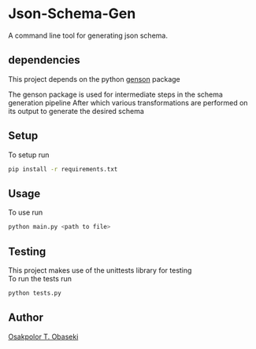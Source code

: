 # Json-Schema-Gen
A command line tool for generating json schema.

## dependencies
This project depends on the python [genson](https://pypi.org/project/genson) package  

The genson package is used for intermediate steps in the schema generation pipeline
After which various transformations are performed on its output to generate the desired schema

## Setup
To setup run 
```sh
pip install -r requirements.txt
```

## Usage
To use run 
```sh
python main.py <path to file>
```

## Testing
This project makes use of the unittests library for testing  
To run the tests run
```sh
python tests.py
```


## Author
[Osakpolor T. Obaseki](obasekiosa.github.io)
